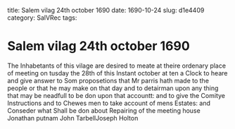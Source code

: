 title: Salem vilag 24th october 1690
date: 1690-10-24
slug: d1e4409
category: SalVRec
tags: 


<div markdown class="doc" id="d1e4409">


# Salem vilag 24th october 1690

The Inhabetants of this vilage are desired to meate at theire ordenary place of meeting on tusday the 28th of this Instant october at ten a Clock to heare and give answer to Som proposetions that Mr parris hath made to the people or that he may make on that day and to detairman upon any thing that may be neadfull to be don upon that accountt: and to give the Comitye Instructions and to Chewes men to take account of mens Estates: and Conseder what Shall be don about Repairing of the meeting house Jonathan putnam John TarbellJoseph Holton
</div>
